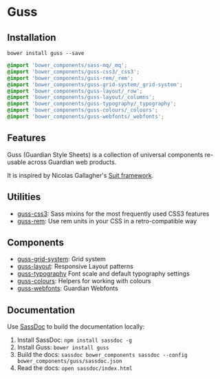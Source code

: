 # Guss

## Installation

```
bower install guss --save
```

```scss
@import 'bower_components/sass-mq/_mq';
@import 'bower_components/guss-css3/_css3';
@import 'bower_components/guss-rem/_rem';
@import 'bower_components/guss-grid-system/_grid-system';
@import 'bower_components/guss-layout/_row';
@import 'bower_components/guss-layout/_columns';
@import 'bower_components/guss-typography/_typography';
@import 'bower_components/guss-colours/_colours';
@import 'bower_components/guss-webfonts/_webfonts';
```

## Features

Guss (Guardian Style Sheets) is a collection of universal components re-usable across
Guardian web products.

It is inspired by Nicolas Gallagher's [Suit framework](https://github.com/suitcss/suit).

## Utilities

- [guss-css3](https://github.com/guardian/guss-css3): Sass mixins for the most frequently used CSS3 features
- [guss-rem](https://github.com/guardian/guss-rem): Use rem units in your CSS in a retro-compatible way

## Components

- [guss-grid-system](https://github.com/guardian/guss-grid-system): Grid system
- [guss-layout](https://github.com/guardian/guss-layout): Responsive Layout patterns
- [guss-typography](https://github.com/guardian/guss-typography) Font scale and default typography settings
- [guss-colours](https://github.com/guardian/guss-colours): Helpers for working with colours
- [guss-webfonts](https://github.com/guardian/guss-webfonts): Guardian Webfonts

## Documentation

Use [SassDoc](https://github.com/SassDoc/sassdoc) to build the documentation locally:

1. Install SassDoc: `npm install sassdoc -g`
2. Install Guss: `bower install guss`
3. Build the docs: `sassdoc bower_components sassdoc --config bower_components/guss/sassdoc.json`
4. Read the docs: `open sassdoc/index.html`
